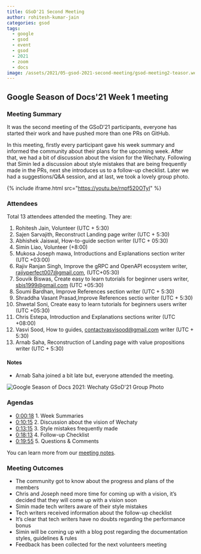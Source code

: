 ```yaml
---
title: GSoD'21 Second Meeting
author: rohitesh-kumar-jain
categories: gsod
tags:
  - google
  - gsod
  - event
  - gsod
  - 2021
  - zoom
  - docs
image: /assets/2021/05-gsod-2021-second-meeting/gsod-meeting2-teasor.webp
---
```


## Google Season of Docs'21 Week 1 meeting

### Meeting Summary

It was the second meeting of the GSoD’21 participants, everyone has started their work and have pushed more than one PRs on GitHub.

In this meeting, firstly every participant gave his week summary and informed the community about their plans for the upcoming week. After that, we had a bit of discussion about the vision for the Wechaty. Following that Simin led a discussion about style mistakes that are being frequently made in the PRs, next she introduces us to a follow-up checklist. Later we had a suggestions/Q&A session, and at last, we took a lovely group photo.

{% include iframe.html src="https://youtu.be/rnpf520OTyI" %}

### Attendees

Total 13 attendees attended the meeting. They are:

1. Rohitesh Jain, Volunteer (UTC + 5:30)
2. Sajen Sarvajith, Reconstruct Landing page writer (UTC + 5:30)
3. Abhishek Jaiswal, How-to-guide section writer (UTC + 05:30)
4. Simin Liao, Volunteer (+8:00)
5. Mukosa Joseph mawa, Introductions and Explanations section writer (UTC +03:00)
6. Rajiv Ranjan Singh, Improve the gRPC and OpenAPI ecosystem writer, rajivperfect007@gmail.com, (UTC+05:30)
7. Souvik Biswas, Create easy to learn tutorials for beginner users writer, sbis1999@gmail.com (UTC +05:30)
8. Soumi Bardhan, Improve References section writer (UTC + 5:30)
9. Shraddha Vasant Prasad,Improve References sectio writer (UTC + 5:30)
10. Shwetal Soni, Create easy to learn tutorials for beginners users writer (UTC +05:30)
11. Chris Estepa, Introduction and Explanations sections writer (UTC +08:00)
12. Vasvi Sood, How to guides, contactvasvisood@gmail.com writer (UTC + 5:30)
13. Arnab Saha, Reconstruction of Landing page with value propositions writer (UTC + 5:30)

#### Notes

- Arnab Saha joined a bit late but, everyone attended the meeting.

![Google Season of Docs 2021: Wechaty GSoD'21 Group Photo](/assets/2021/05-gsod-2021-second-meeting/gsod-meeting2-teasor.webp)

### Agendas

- [0:00:18](https://youtu.be/rnpf520OTyI?t=18) 1. Week Summaries
- [0:10:15](https://youtu.be/rnpf520OTyI?t=615) 2. Discussion about the vision of Wechaty
- [0:13:15](https://youtu.be/rnpf520OTyI?t=795) 3. Style mistakes frequently made
- [0:18:13](https://youtu.be/rnpf520OTyI?t=1093) 4. Follow-up Checklist
- [0:19:55](https://youtu.be/rnpf520OTyI?t=1195) 5. Questions & Comments

You can learn more from our [meeting notes][meeting_notes].

[meeting_notes]: https://docs.google.com/document/d/1fVCk8qRYc4RKGMf2UY5HOe07hEhPUOpGC34v88GEFJg/edit#heading=h.edr3nzd8l43b

### Meeting Outcomes

- The community got to know about the progress and plans of the members
- Chris and Joseph need more time for coming up with a vision, it’s decided that they will come up with a vision soon
- Simin made tech writers aware of their style mistakes
- Tech writers received information about the follow-up checklist
- It’s clear that tech writers have no doubts regarding the performance bonus
- Simin will be coming up with a blog post regarding the documentation styles, guidelines & rules
- Feedback has been collected for the next volunteers meeting
